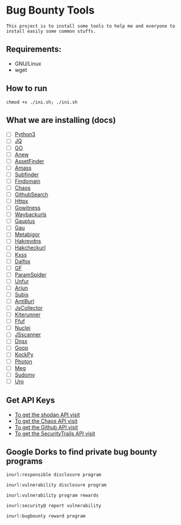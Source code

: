 # Bug Bounty Tools

```
This project is to install some tools to help me and everyone to install easily some common stuffs.
```

## Requirements:

- GNU/Linux
- wget

## How to run

```
chmod +x ./ini.sh; ./ini.sh
```

## What we are installing (docs)

- [ ] [Python3](https://www.python.org/downloads/)
- [ ] [JQ](https://stedolan.github.io/jq/download/)
- [ ] [GO](https://go.dev/doc/install)
- [ ] [Anew](https://github.com/tomnomnom/anew)
- [ ] [AssetFinder](https://github.com/tomnomnom/assetfinder)
- [ ] [Amass](https://github.com/OWASP/Amass)
- [ ] [Subfinder](https://github.com/projectdiscovery/subfinder)
- [ ] [Findomain](https://github.com/Findomain/Findomain)
- [ ] [Chaos](https://github.com/projectdiscovery/chaos-client)
- [ ] [GithubSearch](https://github.com/gwen001/github-search)
- [ ] [Httpx](https://github.com/projectdiscovery/httpx)
- [ ] [Gowitness](https://github.com/sensepost/gowitness)
- [ ] [Waybackurls](https://github.com/tomnomnom/waybackurls)
- [ ] [Gauplus](https://github.com/bp0lr/gauplus)
- [ ] [Gau](https://github.com/lc/gau)
- [ ] [Metabigor](https://github.com/j3ssie/metabigor)
- [ ] [Hakrevdns](https://github.com/hakluke/hakrevdns)
- [ ] [Hakcheckurl](https://github.com/hakluke/hakcheckurl)
- [ ] [Kxss](https://github.com/Emoe/kxss)
- [ ] [Dalfox](https://github.com/hahwul/dalfox/)
- [ ] [GF](https://github.com/tomnomnom/gf)
- [ ] [ParamSpider](https://github.com/devanshbatham/ParamSpider)
- [ ] [Unfur](https://github.com/tomnomnom/unfurl)
- [ ] [Arjun](https://github.com/s0md3v/Arjun)
- [ ] [Subjs](https://github.com/lc/subjs)
- [ ] [AntiBurl](https://github.com/tomnomnom/hacks/tree/master/anti-burl)
- [ ] [JsCollector](https://github.com/KingOfBugbounty/Bug-Bounty-Toolz/blob/master/collector.py)
- [ ] [Kiterunner](https://github.com/assetnote/kiterunner)
- [ ] [Ffuf](https://github.com/ffuf/ffuf)
- [ ] [Nuclei](https://github.com/projectdiscovery/nuclei/)
- [ ] [JSscanner](https://github.com/0x240x23elu/JSScanner)
- [ ] [Dnsx](https://github.com/projectdiscovery/dnsx)
- [ ] [Goop](https://github.com/deletescape/goop)
- [ ] [KockPy](https://github.com/guelfoweb/knock)
- [ ] [Photon](https://github.com/s0md3v/Photon)
- [ ] [Meg](https://github.com/tomnomnom/meg)
- [ ] [Sudomy](https://github.com/screetsec/Sudomy)
- [ ] [Uro](https://github.com/s0md3v/uro)

## Get API Keys

- [To get the shodan API visit](https://account.shodan.io/)
- [To get the Chaos API visit](https://chaos.projectdiscovery.io/)
- [To get the Github API visit](https://github.com/settings/tokens/new)
- [To get the SecurityTrails API visit](https://securitytrails.com/app/account/credentials)

## Google Dorks to find private bug bounty programs

```
inurl:responsible disclosure program
```

```
inurl:vulnerability disclosure program
```

```
inurl:vulnerability program rewards 
```

```
inurl:security@ report vulnerability
```

```
inurl:bugbounty reward program
```
